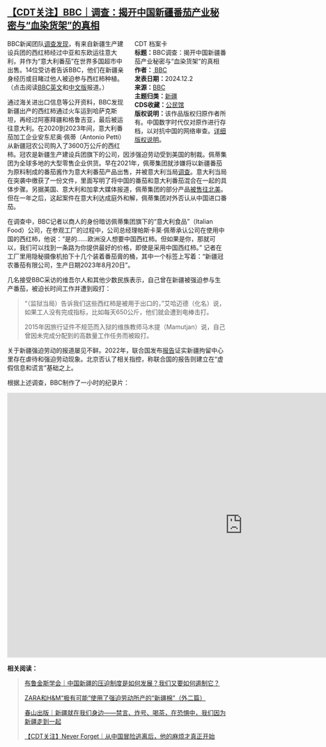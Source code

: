 <!--1733587465000-->
[【CDT关注】BBC｜调查：揭开中国新疆番茄产业秘密与“血染货架”的真相](https://chinadigitaltimes.net/chinese/713747.html)
------

<div style="width:42%;float:right;padding-left:20px"><div class="su-spoiler su-spoiler-style-fancy su-spoiler-icon-chevron-circle" data-scroll-offset="0" data-anchor-in-url="no"><div class="su-spoiler-title" tabindex="0" role="button"><span class="su-spoiler-icon"></span>CDT 档案卡</div><div class="su-spoiler-content su-u-clearfix su-u-trim"><strong>标题：</strong>BBC调查：揭开中国新疆番茄产业秘密与“血染货架”的真相<br><strong>作者：</strong><a href="https://chinadigitaltimes.net/space/BBC" target="_blank"> BBC</a><br><strong>发表日期：</strong>2024.12.2<br><strong>来源：</strong><a href="https://www.bbc.com/news/articles/crezlw4y152o" target="_blank">BBC</a><br><strong>主题归类：</strong><a href="https://chinadigitaltimes.net/space/新疆" target="_blank">新疆</a><br><strong>CDS收藏：</strong><a href="https://chinadigitaltimes.net/space/%E5%85%AC%E6%B0%91%E9%A6%86" target="_blank" rel="noopener">公民馆</a><br><strong>版权说明：</strong>该作品版权归原作者所有。中国数字时代仅对原作进行存档，以对抗中国的网络审查。<a href="https://chinadigitaltimes.net/chinese/copyright">详细版权说明</a>。</div></div></div><p>BBC新闻团队<a href="https://www.bbc.com/zhongwen/articles/cjwl362ye4go/simp" title="调查发现">调查发现</a>，有来自新疆生产建设兵团的西红柿经过中亚和东欧运往意大利，并作为“意大利番茄”在世界多国超市中出售。14位受访者告诉BBC，他们在新疆亲身经历或目睹过他人被迫参与西红柿种植。（点击阅读<a href="https://www.bbc.com/news/articles/crezlw4y152o" title="BBC英文">BBC英文</a>和<a href="https://www.bbc.com/zhongwen/articles/cvgnnxz05peo/simp" title="中文版">中文版</a>报道。）</p><p>通过海关进出口信息等公开资料，BBC发现新疆出产的西红柿通过火车运到哈萨克斯坦，再经过阿塞拜疆和格鲁吉亚，最后被运往意大利。在2020到2023年间，意大利番茄加工企业安东尼奥·佩蒂（Antonio Petti）从新疆冠农公司购入了3600万公斤的西红柿。冠农是新疆生产建设兵团旗下的公司，因涉强迫劳动受到美国的制裁。佩蒂集团为全球多地的大型零售企业供货。早在2021年，佩蒂集团就涉嫌将以新疆番茄为原料制成的番茄酱作为意大利番茄产品出售，并被意大利当局<a href="https://www.cbc.ca/news/canada/marketplace-tomato-products-investigation-1.6227359" title="调查">调查</a>。意大利当局在突袭中缴获了一份文件，里面写明了将中国的番茄和意大利番茄混合在一起的具体步骤。另据美国、意大利和加拿大媒体报道，佩蒂集团的部分产品<a href="https://www.business-humanrights.org/my/latest-news/canada-grocers-found-to-have-imported-xinjiang-tomato-products-incl-company-responses/" title="被售往北美">被售往北美</a>。但在一年之后，这起案件在意大利达成庭外和解，佩蒂集团对外否认从中国进口番茄。</p><p>在调查中，BBC记者以商人的身份暗访佩蒂集团旗下的“意大利食品”（Italian Food）公司，在参观工厂的过程中，公司总经理帕斯卡莱·佩蒂承认公司在使用中国的西红柿，他说：“是的……欧洲没人想要中国西红柿。但如果是你，那就可以，我们可以找到一条路为你提供最好的价格，即使是采用中国西红柿。” 记者在工厂里用隐秘摄像机拍下十几个装着番茄膏的桶，其中一个标签上写着：“新疆冠农番茄有限公司，生产日期2023年8月20日”。</p><p>几名接受BBC采访的维吾尔人和其他少数民族表示，自己曾在新疆被强迫参与生产番茄，被迫长时间工作并遭到殴打：</p><blockquote><p>“（监狱当局）告诉我们这些西红柿是被用于出口的，”艾哈迈德（化名）说，如果工人没有完成指标，比如每天650公斤，他们就会遭到电棒击打。</p><p>2015年因旅行证件不规范而入狱的维族教师马木提（Mamutjan）说，自己曾因未完成分配到的高数量工作任务而被殴打。</p></blockquote><p>关于新疆强迫劳动的报道屡见不鲜。2022年，联合国发布<a href="https://www.ohchr.org/sites/default/files/documents/countries/2022-08-31/22-08-31-final-assesment.pdf" title="报告">报告</a>证实新疆拘留中心里存在虐待和强迫劳动现象。北京否认了相关指控，称联合国的报告则建立在“虚假信息和谎言”基础之上。</p><p>根据上述调查，BBC制作了一小时的纪录片：</p><p><iframe title="BBC調查：揭開中國新疆番茄產業秘密與「血染貨架」的真相－ BBC News 中文" width="1080" height="608" src="https://www.youtube.com/embed/0a6qjm5m7DE?feature=oembed" frameborder="0" allow="accelerometer; autoplay; clipboard-write; encrypted-media; gyroscope; picture-in-picture; web-share" referrerpolicy="strict-origin-when-cross-origin" allowfullscreen=""></iframe></p><p><strong>相关阅读：</strong></p><blockquote><p><a href="https://chinadigitaltimes.net/chinese/713407.html" title="布鲁金斯学会｜中国新疆的压迫制度是如何发展？我们又要如何遏制它？">布鲁金斯学会｜中国新疆的压迫制度是如何发展？我们又要如何遏制它？</a></p><p><a href="https://chinadigitaltimes.net/chinese/703012.html" title="ZARA和H&amp;M“极有可能”使用了强迫劳动所产的“新疆棉”（外二篇）">ZARA和H&amp;M“极有可能”使用了强迫劳动所产的“新疆棉”（外二篇）</a></p><p><a href="https://chinadigitaltimes.net/chinese/704974.html" title="春山出版｜新疆就在我们身边——禁言、炸号、喝茶，在恐惧中，我们因为新疆走到一起">春山出版｜新疆就在我们身边——禁言、炸号、喝茶，在恐惧中，我们因为新疆走到一起</a></p><p><a href="https://chinadigitaltimes.net/chinese/713054.html" title="【CDT关注】Never Forget｜从中国冒险逃离后，他的麻烦才真正开始">【CDT关注】Never Forget｜从中国冒险逃离后，他的麻烦才真正开始</a></p></blockquote><div class="addtoany_share_save_container addtoany_content addtoany_content_bottom"><div class="a2a_kit a2a_kit_size_32 addtoany_list" data-a2a-url="https://chinadigitaltimes.net/chinese/713747.html" data-a2a-title="【CDT关注】BBC｜调查：揭开中国新疆番茄产业秘密与“血染货架”的真相"><a class="a2a_button_facebook" href="https://www.addtoany.com/add_to/facebook?linkurl=https%3A%2F%2Fchinadigitaltimes.net%2Fchinese%2F713747.html&amp;linkname=%E3%80%90CDT%E5%85%B3%E6%B3%A8%E3%80%91BBC%EF%BD%9C%E8%B0%83%E6%9F%A5%EF%BC%9A%E6%8F%AD%E5%BC%80%E4%B8%AD%E5%9B%BD%E6%96%B0%E7%96%86%E7%95%AA%E8%8C%84%E4%BA%A7%E4%B8%9A%E7%A7%98%E5%AF%86%E4%B8%8E%E2%80%9C%E8%A1%80%E6%9F%93%E8%B4%A7%E6%9E%B6%E2%80%9D%E7%9A%84%E7%9C%9F%E7%9B%B8" title="Facebook" rel="nofollow noopener" target="_blank"></a><a class="a2a_button_twitter" href="https://www.addtoany.com/add_to/twitter?linkurl=https%3A%2F%2Fchinadigitaltimes.net%2Fchinese%2F713747.html&amp;linkname=%E3%80%90CDT%E5%85%B3%E6%B3%A8%E3%80%91BBC%EF%BD%9C%E8%B0%83%E6%9F%A5%EF%BC%9A%E6%8F%AD%E5%BC%80%E4%B8%AD%E5%9B%BD%E6%96%B0%E7%96%86%E7%95%AA%E8%8C%84%E4%BA%A7%E4%B8%9A%E7%A7%98%E5%AF%86%E4%B8%8E%E2%80%9C%E8%A1%80%E6%9F%93%E8%B4%A7%E6%9E%B6%E2%80%9D%E7%9A%84%E7%9C%9F%E7%9B%B8" title="Twitter" rel="nofollow noopener" target="_blank"></a><a class="a2a_button_telegram" href="https://www.addtoany.com/add_to/telegram?linkurl=https%3A%2F%2Fchinadigitaltimes.net%2Fchinese%2F713747.html&amp;linkname=%E3%80%90CDT%E5%85%B3%E6%B3%A8%E3%80%91BBC%EF%BD%9C%E8%B0%83%E6%9F%A5%EF%BC%9A%E6%8F%AD%E5%BC%80%E4%B8%AD%E5%9B%BD%E6%96%B0%E7%96%86%E7%95%AA%E8%8C%84%E4%BA%A7%E4%B8%9A%E7%A7%98%E5%AF%86%E4%B8%8E%E2%80%9C%E8%A1%80%E6%9F%93%E8%B4%A7%E6%9E%B6%E2%80%9D%E7%9A%84%E7%9C%9F%E7%9B%B8" title="Telegram" rel="nofollow noopener" target="_blank"></a><a class="a2a_button_reddit" href="https://www.addtoany.com/add_to/reddit?linkurl=https%3A%2F%2Fchinadigitaltimes.net%2Fchinese%2F713747.html&amp;linkname=%E3%80%90CDT%E5%85%B3%E6%B3%A8%E3%80%91BBC%EF%BD%9C%E8%B0%83%E6%9F%A5%EF%BC%9A%E6%8F%AD%E5%BC%80%E4%B8%AD%E5%9B%BD%E6%96%B0%E7%96%86%E7%95%AA%E8%8C%84%E4%BA%A7%E4%B8%9A%E7%A7%98%E5%AF%86%E4%B8%8E%E2%80%9C%E8%A1%80%E6%9F%93%E8%B4%A7%E6%9E%B6%E2%80%9D%E7%9A%84%E7%9C%9F%E7%9B%B8" title="Reddit" rel="nofollow noopener" target="_blank"></a><a class="a2a_button_whatsapp" href="https://www.addtoany.com/add_to/whatsapp?linkurl=https%3A%2F%2Fchinadigitaltimes.net%2Fchinese%2F713747.html&amp;linkname=%E3%80%90CDT%E5%85%B3%E6%B3%A8%E3%80%91BBC%EF%BD%9C%E8%B0%83%E6%9F%A5%EF%BC%9A%E6%8F%AD%E5%BC%80%E4%B8%AD%E5%9B%BD%E6%96%B0%E7%96%86%E7%95%AA%E8%8C%84%E4%BA%A7%E4%B8%9A%E7%A7%98%E5%AF%86%E4%B8%8E%E2%80%9C%E8%A1%80%E6%9F%93%E8%B4%A7%E6%9E%B6%E2%80%9D%E7%9A%84%E7%9C%9F%E7%9B%B8" title="WhatsApp" rel="nofollow noopener" target="_blank"></a><a class="a2a_button_email" href="https://www.addtoany.com/add_to/email?linkurl=https%3A%2F%2Fchinadigitaltimes.net%2Fchinese%2F713747.html&amp;linkname=%E3%80%90CDT%E5%85%B3%E6%B3%A8%E3%80%91BBC%EF%BD%9C%E8%B0%83%E6%9F%A5%EF%BC%9A%E6%8F%AD%E5%BC%80%E4%B8%AD%E5%9B%BD%E6%96%B0%E7%96%86%E7%95%AA%E8%8C%84%E4%BA%A7%E4%B8%9A%E7%A7%98%E5%AF%86%E4%B8%8E%E2%80%9C%E8%A1%80%E6%9F%93%E8%B4%A7%E6%9E%B6%E2%80%9D%E7%9A%84%E7%9C%9F%E7%9B%B8" title="Email" rel="nofollow noopener" target="_blank"></a><a class="a2a_button_copy_link" href="https://www.addtoany.com/add_to/copy_link?linkurl=https%3A%2F%2Fchinadigitaltimes.net%2Fchinese%2F713747.html&amp;linkname=%E3%80%90CDT%E5%85%B3%E6%B3%A8%E3%80%91BBC%EF%BD%9C%E8%B0%83%E6%9F%A5%EF%BC%9A%E6%8F%AD%E5%BC%80%E4%B8%AD%E5%9B%BD%E6%96%B0%E7%96%86%E7%95%AA%E8%8C%84%E4%BA%A7%E4%B8%9A%E7%A7%98%E5%AF%86%E4%B8%8E%E2%80%9C%E8%A1%80%E6%9F%93%E8%B4%A7%E6%9E%B6%E2%80%9D%E7%9A%84%E7%9C%9F%E7%9B%B8" title="Copy Link" rel="nofollow noopener" target="_blank"></a><a class="a2a_dd addtoany_share_save addtoany_share" href="https://www.addtoany.com/share"></a></div></div>
